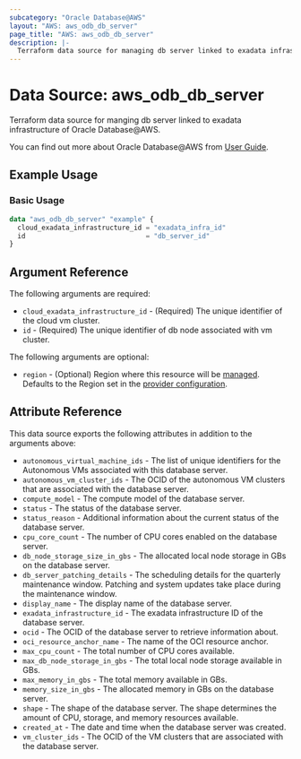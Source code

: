 ```yaml
---
subcategory: "Oracle Database@AWS"
layout: "AWS: aws_odb_db_server"
page_title: "AWS: aws_odb_db_server"
description: |-
  Terraform data source for managing db server linked to exadata infrastructure of Oracle Database@AWS.
---
```


# Data Source: aws_odb_db_server

Terraform data source for manging db server linked to exadata infrastructure of Oracle Database@AWS.

You can find out more about Oracle Database@AWS from [User Guide](https://docs.aws.amazon.com/odb/latest/UserGuide/what-is-odb.html).

## Example Usage

### Basic Usage

```terraform
data "aws_odb_db_server" "example" {
  cloud_exadata_infrastructure_id = "exadata_infra_id"
  id                              = "db_server_id"
}
```

## Argument Reference

The following arguments are required:

* `cloud_exadata_infrastructure_id` - (Required) The unique identifier of the cloud vm cluster.
* `id` - (Required) The unique identifier of db node associated with vm cluster. 

The following arguments are optional:

* `region` - (Optional) Region where this resource will be [managed](https://docs.aws.amazon.com/general/latest/gr/rande.html#regional-endpoints). Defaults to the Region set in the [provider configuration](https://registry.terraform.io/providers/hashicorp/aws/latest/docs#aws-configuration-reference).

## Attribute Reference

This data source exports the following attributes in addition to the arguments above:

* `autonomous_virtual_machine_ids` - The list of unique identifiers for the Autonomous VMs associated with this database server.
* `autonomous_vm_cluster_ids` - The OCID of the autonomous VM clusters that are associated with the database server.
* `compute_model` - The compute model of the database server.
* `status` - The status of the database server.
* `status_reason` - Additional information about the current status of the database server.
* `cpu_core_count` - The number of CPU cores enabled on the database server.
* `db_node_storage_size_in_gbs` - The allocated local node storage in GBs on the database server.
* `db_server_patching_details` - The scheduling details for the quarterly maintenance window. Patching and system updates take place during the maintenance window.
* `display_name` - The display name of the database server.
* `exadata_infrastructure_id` - The exadata infrastructure ID of the database server.
* `ocid` - The OCID of the database server to retrieve information about.
* `oci_resource_anchor_name` - The name of the OCI resource anchor.
* `max_cpu_count` - The total number of CPU cores available.
* `max_db_node_storage_in_gbs` - The total local node storage available in GBs.
* `max_memory_in_gbs` - The total memory available in GBs.
* `memory_size_in_gbs` - The allocated memory in GBs on the database server.
* `shape` - The shape of the database server. The shape determines the amount of CPU, storage, and memory resources available.
* `created_at` - The date and time when the database server was created.
* `vm_cluster_ids` - The OCID of the VM clusters that are associated with the database server.

